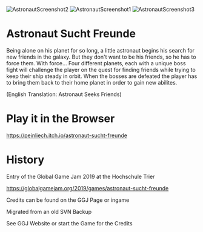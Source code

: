 ![AstronautScreenshot2](https://user-images.githubusercontent.com/16963076/178122669-a4558534-dfdc-475b-a693-640be6490628.png)
![AstronautScreenshot1](https://user-images.githubusercontent.com/16963076/178122670-5f57dbbb-14d1-4c96-8135-ad7b5b7b3527.png)
![AstronautScreenshot3](https://user-images.githubusercontent.com/16963076/178122671-49609bbb-95a4-45a9-a7c8-7f209b99c2b9.png)

# Astronaut Sucht Freunde

Being alone on his planet for so long, a little astronaut begins his search for new friends in the galaxy. But they don't want to be his friends, so he has to force them. With force... Four different planets, each with a unique boss fight will challenge the player on the quest for finding friends while trying to keep their ship steady in orbit. When the bosses are defeated the player has to bring them back to their home planet in order to gain new abilites.

(English Translation: Astronaut Seeks Friends)

# Play it in the Browser

https://peinliech.itch.io/astronaut-sucht-freunde

# History

Entry of the Global Game Jam 2019 at the Hochschule Trier

https://globalgamejam.org/2019/games/astronaut-sucht-freunde

Credits can be found on the GGJ Page or ingame

Migrated from an old SVN Backup

See GGJ Website or start the Game for the Credits
